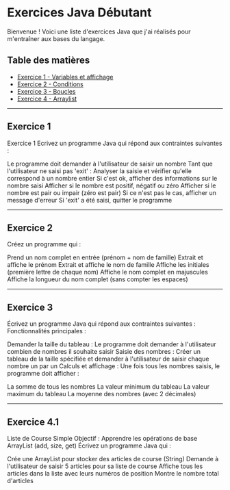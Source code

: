 # Exercices Java Débutant

Bienvenue ! Voici une liste d'exercices Java que j'ai réalisés pour m'entraîner aux bases du langage.

## Table des matières

- [Exercice 1 - Variables et affichage](#exercice-1)
- [Exercice 2 - Conditions](#exercice-2)
- [Exercice 3 - Boucles](#exercice-3)
- [Exercice 4 - Arraylist](#exercice-4.1)

---

## Exercice 1

Exercice 1
Ecrivez un programme Java qui répond aux contraintes suivantes :

Le programme doit demander à l'utilisateur de saisir un nombre
Tant que l'utilisateur ne saisi pas 'exit' :
Analyser la saisie et vérifier qu'elle correspond à un nombre entier
Si c'est ok, afficher des informations sur le nombre saisi
Afficher si le nombre est positif, négatif ou zéro
Afficher si le nombre est pair ou impair (zéro est pair)
Si ce n'est pas le cas, afficher un message d'erreur
Si 'exit' a été saisi, quitter le programme

<!-- 🔗 Voir le code source : [exo1/Exo1.java](exo1/Exo1.java) -->

---

## Exercice 2

Créez un programme qui :

Prend un nom complet en entrée (prénom + nom de famille)
Extrait et affiche le prénom
Extrait et affiche le nom de famille
Affiche les initiales (première lettre de chaque nom)
Affiche le nom complet en majuscules
Affiche la longueur du nom complet (sans compter les espaces)

<!-- 🔗 Voir le code source : [exo2/Exo2.java](exo2/Exo2.java) -->

---

## Exercice 3

Écrivez un programme Java qui répond aux contraintes suivantes :
Fonctionnalités principales :

Demander la taille du tableau : Le programme doit demander à l'utilisateur combien de nombres il souhaite saisir
Saisie des nombres : Créer un tableau de la taille spécifiée et demander à l'utilisateur de saisir chaque nombre un par un
Calculs et affichage : Une fois tous les nombres saisis, le programme doit afficher :

La somme de tous les nombres
La valeur minimum du tableau
La valeur maximum du tableau
La moyenne des nombres (avec 2 décimales)

---

## Exercice 4.1

Liste de Course Simple
Objectif : Apprendre les opérations de base ArrayList (add, size, get)
Écrivez un programme Java qui :

Crée une ArrayList pour stocker des articles de course (String)
Demande à l'utilisateur de saisir 5 articles pour sa liste de course
Affiche tous les articles dans la liste avec leurs numéros de position
Montre le nombre total d'articles

<!-- 🔗 Voir le code source : [exo3/Exo3.java](exo3/Exo3.java) -->
